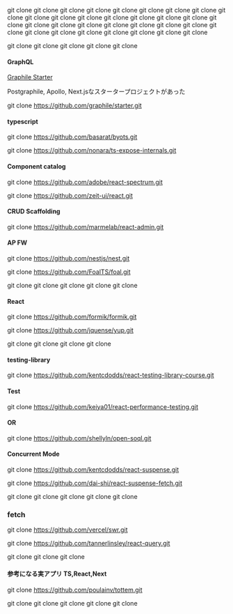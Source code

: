 git clone 
git clone 
git clone 
git clone 
git clone 
git clone 
git clone 
git clone 
git clone 
git clone 
git clone 
git clone 
git clone 
git clone 
git clone 
git clone 
git clone 
git clone 
git clone 
git clone 
git clone 
git clone 
git clone 
git clone 
git clone 
git clone 
git clone 
git clone 
git clone 
git clone 
git clone 
git clone 

git clone 
git clone 
git clone 
git clone 
git clone 



#### 
#### 
#### 
#### 
#### 
#### 

#### GraphQL

[Graphile Starter](https://github.com/graphile/starter)

Postgraphile, Apollo, Next.jsなスタータープロジェクトがあった

git clone https://github.com/graphile/starter.git
#### typescript 

git clone https://github.com/basarat/byots.git

git clone https://github.com/nonara/ts-expose-internals.git

#### Component catalog 

git clone https://github.com/adobe/react-spectrum.git

git clone https://github.com/zeit-ui/react.git

#### CRUD Scaffolding 

git clone https://github.com/marmelab/react-admin.git

#### AP FW

git clone https://github.com/nestjs/nest.git

git clone https://github.com/FoalTS/foal.git

git clone 
git clone 
git clone 
git clone 
git clone 

#### React

git clone https://github.com/formik/formik.git

git clone https://github.com/jquense/yup.git

git clone 
git clone 
git clone 
git clone 

#### testing-library

git clone https://github.com/kentcdodds/react-testing-library-course.git

#### Test
git clone https://github.com/keiya01/react-performance-testing.git

#### OR
git clone https://github.com/shellyln/open-soql.git

#### Concurrent Mode

git clone https://github.com/kentcdodds/react-suspense.git

git clone https://github.com/dai-shi/react-suspense-fetch.git

git clone 
git clone 
git clone 
git clone 
git clone 

### fetch 

git clone https://github.com/vercel/swr.git

git clone https://github.com/tannerlinsley/react-query.git

git clone 
git clone 
git clone 

#### 参考になる実アプリ TS,React,Next 

git clone https://github.com/poulainv/tottem.git

git clone 
git clone 
git clone 
git clone 
git clone 

